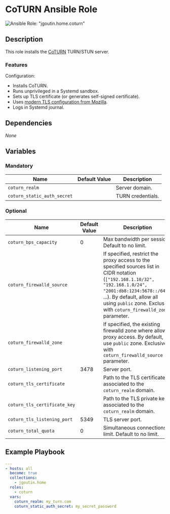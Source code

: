 # CoTURN Ansible Role

![Ansible Role: "jgoutin.home.coturn"](https://github.com/JGoutin/ansible_home/workflows/Ansible%20Role:%20%22jgoutin.home.coturn%22/badge.svg)

## Description

This role installs the [CoTURN](https://github.com/coturn/coturn) TURN/STUN server.

### Features

Configuration:
* Installs CoTURN.
* Runs unprivileged in a Systemd sandbox.
* Sets up TLS certificate (or generates self-signed certificate).
* Uses [modern TLS configuration from Mozilla](https://ssl-config.mozilla.org/#config=modern).
* Logs in Systemd journal.

## Dependencies

*None*

## Variables

### Mandatory

| Name                        | Default Value | Description       |
|-----------------------------|---------------|-------------------|
| `coturn_realm`              |               | Server domain.    |
| `coturn_static_auth_secret` |               | TURN credentials. |

### Optional

| Name                         | Default Value | Description                                                                                                                                                                                                                                                    |
|------------------------------|---------------|----------------------------------------------------------------------------------------------------------------------------------------------------------------------------------------------------------------------------------------------------------------|
| `coturn_bps_capacity`        | 0             | Max bandwidth per session. Default to no limit.                                                                                                                                                                                                                |
| `coturn_firewalld_source`    |               | If specified, restrict the proxy access to the specified sources list in CIDR notation (`["192.168.1.10/32", "192.168.1.0/24", "2001:db8:1234:5678::/64"]`, ...). By default, allow all using `public` zone. Exclusive with `coturn_firewalld_zone` parameter. |
| `coturn_firewalld_zone`      |               | If specified, the existing firewalld zone where allow proxy access. By default, use `public` zone. Exclusive with `coturn_firewalld_source` parameter.                                                                                                         |
| `coturn_listening_port`      | 3478          | Server port.                                                                                                                                                                                                                                                   |
| `coturn_tls_certificate`     |               | Path to the TLS certificate associated to the `coturn_realm` domain.                                                                                                                                                                                           |
| `coturn_tls_certificate_key` |               | Path to the TLS private key associated to the `coturn_realm` domain.                                                                                                                                                                                           |
| `coturn_tls_listening_port`  | 5349          | TLS server port.                                                                                                                                                                                                                                               |
| `coturn_total_quota`         | 0             | Simultaneous connections limit. Default to no limit.                                                                                                                                                                                                           |

## Example Playbook

```yaml
---
- hosts: all
  become: true
  collections:
    - jgoutin.home
  roles:
    - coturn
  vars:
    coturn_realm: my_turn.com
    coturn_static_auth_secret: my_secret_password
```
